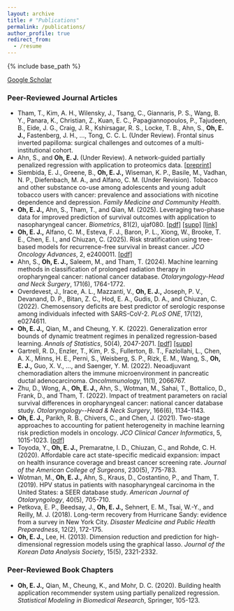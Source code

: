 ```yaml
---
layout: archive
title: # "Publications"
permalink: /publications/
author_profile: true
redirect_from:
  - /resume
---
```


{% include base_path %}

[Google Scholar](https://scholar.google.com/citations?user=zpclPhcAAAAJ&hl=en)

### Peer-Reviewed Journal Articles
* Tham, T., Kim, A. H., Wilensky, J., Tsang, C., Giannaris, P. S., Wang, B. Y., Panara, K., Christian, Z., Kuan, E. C., Papagiannopoulos, P., Tajudeen, B., Eide, J. G., Craig, J. R., Kshirsagar, R. S., Locke, T. B., Ahn, S., __Oh, E. J.,__ Fastenberg, J. H., ..., Tong, C. C. L. (Under Review). Frontal sinus inverted papilloma: surgical challenges and outcomes of a multi-institutional cohort.
* Ahn, S., and __Oh, E. J.__ (Under Review). A network-guided partially penalized regression with application to proteomics data. [[preprint]](https://arxiv.org/pdf/2505.22986)
* Siembida, E. J., Greene, B., __Oh, E. J.,__ Wiseman, K. P., Basile, M., Vadhan, N. P., Diefenbach, M. A., and Alfano, C. M. (Under Revision). Tobacco and other substance co-use among adolescents and young adult tobacco users with cancer: prevalence and associations with nicotine dependence and depression. _Family Medicine and Community Health_.
* __Oh, E. J.,__ Ahn, S., Tham, T., and Qian, M. (2025). Leveraging two-phase data for improved prediction of survival outcomes with application to nasopharyngeal cancer. _Biometrics_, 81(2), ujaf080. [[pdf]](https://watermark.silverchair.com/ujaf080.pdf?token=AQECAHi208BE49Ooan9kkhW_Ercy7Dm3ZL_9Cf3qfKAc485ysgAAA14wggNaBgkqhkiG9w0BBwagggNLMIIDRwIBADCCA0AGCSqGSIb3DQEHATAeBglghkgBZQMEAS4wEQQMyDUTeefokPbgmgseAgEQgIIDEYa43m20BYfN__nWNMup9fEPIry0OlTxOPdBWDbyndHLNE6rILHEmXukPwqASIdjw3WXOoYZPrYtN-I6rsieJQT77DlA_k4gXDhKRzzcafc7SBAaWbIkwG8WMhFrASOapHvJU8Vbi3QC141TepXumqiwqCReCLQe9SvZqx1F8BUgdXW1sJcc0xM5pZLe3WIsxo3LVO6DtTw4h-X06mRga8P-W798GK1l9hGhVQqky4q0a16ESNeC7fLhDCD8iMX8TzXtUh1wy2DEor3ik-NPYFseEOPSi7hnuHrxvpKkj9T4YvhnFVEqYRvflsNy24kspj8EzgjOqhi6sSu2VAEV67qgJcKg40yYhUnKRm82kYMmW44NUASbah1dA3slreXAuBGmGEhoPywfqLRArrdLtCr6NVsKieen8rkvloBqswdximbAMJGDtvJD_J0xBcbG4EQ2FoROekCzElfgDTsd5kj_1y0UJrWeIRNfhACilmReJ2JHYpO-I6qIvDspNyDuaw5BTXCpYndU2z2olw-AS3bANovjojK-cd9So55bqTQ_3xVtXopZrGRnPwrnyQPqsZMJew_VixF1OFUjolkAclGgDr3dy_7f2S_OP7fyPhUrNoF7vJweoUbuekk7_saRAmSrst8VJwcF3bbxBJRbYX3fnMZjOSmwnQC5LcIt57qqI32v-Jqwy8xVW4EuENvOWNz_ODq2aPq4ilLOu6twsumqUZvv9XmF930396MikkY3dkpQiNasWERMrclurS5n8Wj5IYHa9BrSRS303mKyrWEOorzCBIDTwzuKCxrBZmVkuW5EgyaE7pz_9uum2RrK_ufCcCU0C9OYkpQoWo5bLd6ZKLlpoh6mPjJeB78kKO0GxDJPZwAkOEzpiQ_CjMakhyQdgmMvE14OSoMdVX6KFbiiweXreX8NAAUPPnzL7KW_vSRe4GOoHYSG-ZKUhIT6OyUEpiAMOhUa-hhUhH5-eTaljG_69TOAGeHapVPE48iSDbGeQvb_aeB3yY-wyZcr0fjR-eBmFYKn0-_hKR6ftHgx) [[supp]](https://oheunj.github.io/files/BIOM_SuppMaterials_TwoPhaseSurv.pdf) [[link]](https://academic.oup.com/biometrics/article/doi/10.1093/biomtc/ujaf080/8174609?utm_source=authortollfreelink&utm_campaign=biometrics&utm_medium=email&guestAccessKey=3eeab5b5-3196-45c2-a2dc-26cd057f53c8)
* __Oh, E. J.,__ Alfano, C. M., Esteva, F. J., Baron, P. L., Xiong, W., Brooke, T. E., Chen, E. I., and  Chiuzan, C. (2025). Risk stratification using tree-based models for recurrence-free survival in breast cancer. _JCO Oncology Advances_, 2, e2400011. [[pdf]](https://ascopubs.org/doi/pdfdirect/10.1200/OA.24.00011)
* Ahn, S., __Oh, E. J.,__ Saleem, M., and Tham, T. (2024). Machine learning methods in classification of prolonged radiation therapy in oropharyngeal cancer: national cancer database. _Otolaryngology-Head and Neck Surgery_, 171(6), 1764-1772.
* Overdevest, J., Irace, A. L., Mazzanti, V., __Oh, E. J.,__ Joseph, P. V., Devanand, D. P., Bitan, Z. C., Hod, E. A., Gudis, D. A., and Chiuzan, C. (2022). Chemosensory deficits are best predictor of serologic response among individuals infected with SARS-CoV-2. _PLoS ONE_, 17(12), e0274611.
* __Oh, E. J.,__ Qian, M., and Cheung, Y. K. (2022). Generalization error bounds of dynamic treatment regimes in penalized regression-based learning. _Annals of Statistics_, 50(4), 2047-2071. [[pdf]](https://par.nsf.gov/servlets/purl/10429985) [[supp]](https://oheunj.github.io/files/GenErrorBounds_supp.pdf)
* Gartrell, R. D., Enzler, T., Kim, P. S., Fullerton, B. T., Fazlollahi, L., Chen, A. X., Minns, H. E., Perni, S., Weisberg, S. P., Rizk, E. M., Wang, S., __Oh, E. J.,__ Guo, X. V., ..., and Saenger, Y. M. (2022). Neoadjuvant chemoradiation alters the immune microenvironment in pancreatic ductal adenocarcinoma. _OncoImmunology_, 11(1), 2066767.
* Zhu, D., Wong, A., __Oh, E. J.,__ Ahn, S., Wotman, M., Sahai, T., Bottalico, D., Frank, D., and Tham, T. (2022). Impact of treatment parameters on racial survival differences in oropharyngeal cancer: national cancer database study. _Otolaryngology--Head & Neck Surgery_, 166(6), 1134-1143.
* __Oh, E. J.,__ Parikh, R. B., Chivers, C., and Chen, J. (2021). Two-stage approaches to accounting for patient heterogeneity in machine learning risk prediction models in oncology. _JCO Clinical Cancer Informatics_, 5, 1015-1023. [[pdf]](https://pmc.ncbi.nlm.nih.gov/articles/PMC8812620/pdf/cci-5-cci.21.00077.pdf)
* Toyoda, Y., __Oh, E. J.,__ Premaratne, I. D., Chiuzan, C., and Rohde, C. H. (2020). Affordable care act state-specific medicaid expansion: impact on health insurance coverage and breast cancer screening rate. _Journal of the American College of Surgeons_, 230(5), 775-783.
* Wotman, M., __Oh, E. J.,__ Ahn, S., Kraus, D., Costantino, P., and Tham, T. (2019). HPV status in patients with nasopharyngeal carcinoma in the United States: a SEER database study. _American Journal of Otolaryngology_, 40(5), 705-710.
* Petkova, E. P., Beedsay, J., __Oh, E. J.,__ Sehnert, E. M., Tsai, W.-Y., and Reilly, M. J. (2018). Long-term recovery from Hurricane Sandy: evidence from a survey in New York City. _Disaster Medicine and Public Health Preparedness_, 12(2), 172-175.
* __Oh, E. J.,__ Lee, H. (2013). Dimension reduction and prediction for high-dimensional regression models using the graphical lasso. _Journal of the Korean Data Analysis Society_, 15(5), 2321-2332.


### Peer-Reviewed Book Chapters
* __Oh, E. J.,__ Qian, M., Cheung, K., and Mohr, D. C. (2020). Building health application recommender system using partially penalized regression. _Statistical Modeling in Biomedical Research_, Springer, 105-123.


 
